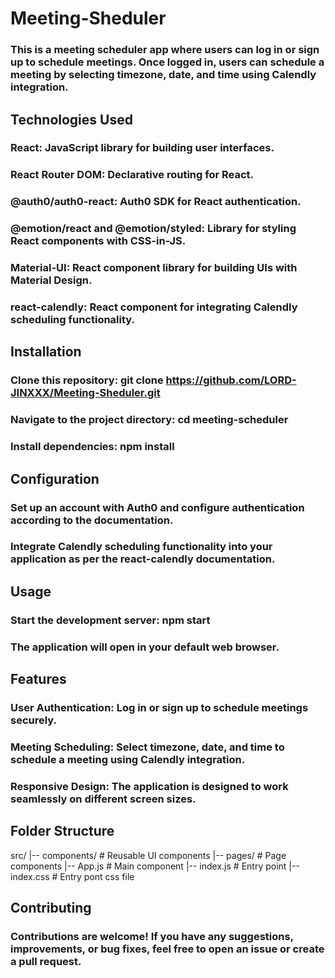# Meeting-Sheduler

### This is a meeting scheduler app where users can log in or sign up to schedule meetings. Once logged in, users can schedule a meeting by selecting timezone, date, and time using Calendly integration.

## Technologies Used

### React: JavaScript library for building user interfaces.
### React Router DOM: Declarative routing for React.
### @auth0/auth0-react: Auth0 SDK for React authentication.
### @emotion/react and @emotion/styled: Library for styling React components with CSS-in-JS.
### Material-UI: React component library for building UIs with Material Design.
### react-calendly: React component for integrating Calendly scheduling functionality.

## Installation

### Clone this repository: git clone https://github.com/LORD-JINXXX/Meeting-Sheduler.git
### Navigate to the project directory: cd meeting-scheduler
### Install dependencies: npm install

## Configuration

### Set up an account with Auth0 and configure authentication according to the documentation.
### Integrate Calendly scheduling functionality into your application as per the react-calendly documentation.

## Usage

### Start the development server: npm start
### The application will open in your default web browser.

## Features

### User Authentication: Log in or sign up to schedule meetings securely.
### Meeting Scheduling: Select timezone, date, and time to schedule a meeting using Calendly integration.
### Responsive Design: The application is designed to work seamlessly on different screen sizes.

## Folder Structure

src/
|-- components/            # Reusable UI components
|-- pages/                 # Page components
|-- App.js                 # Main component
|-- index.js               # Entry point
|-- index.css              # Entry pont css file

## Contributing

### Contributions are welcome! If you have any suggestions, improvements, or bug fixes, feel free to open an issue or create a pull request.
